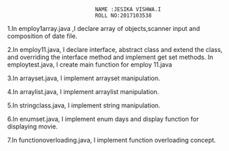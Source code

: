                                 NAME :JESIKA VISHWA.I
                                ROLL NO:2017103538

1.In employ1array.java ,I declare array of objects,scanner input and composition of date file.

2.In employ11.java, I declare interface, abstract class and extend the class, and overriding the interface method and implement get set      methods.
  In employtest.java, I create main function for employ 11.java

3.In arrayset.java, I implement arrayset manipulation.

4.In arraylist.java, I implement arraylist manipulation.

5.In stringclass.java, I implement string manipulation.

6.In enumset.java, I implement enum days and display function for displaying movie.

7.In functionoverloading.java, I implement function overloading concept.
  

